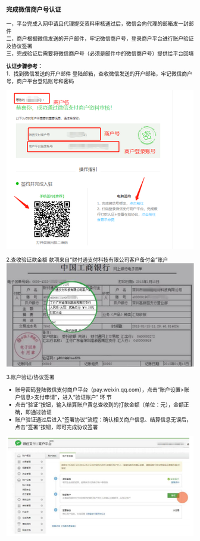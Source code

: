 ### 完成微信商户号认证

一，平台完成入网申请且代理提交资料审核通过后，微信会向代理的邮箱发一封邮件  
二，商户根据微信发送的开户邮件，牢记微信商户号，登录商户平台进行账户验证及协议签署  
三，完成验证后需要将微信商户号（必须是邮件中的微信商户号）提供给平台回填

**认证步骤参考：**  
1．找到微信发送的开户邮件                                                                                                                                                                                                登陆邮箱，查收微信发送的开户邮箱，牢记微信商户号，商户平台登陆账号和密码

![](/assets/import110.png)

2.查收验证款金额                                                                                                                                                                                                              款项来自“财付通支付科技有限公司客户备付金”账户![](/assets/import111.png)

3.账户验证/协议签署

* 账号密码登陆微信支付商户平台（pay.weixin.qq.com），点击“账户设置&gt;账户信息&gt;支付申请”，进入“验证账户” 环 节
* 点击“验证”按钮，输入结算账户黄总查收到的打款金额（单位：元），金额正确，即通过验证
* 账户验证通过后进入“签署协议”流程：确认相关商户信息、结算信息无误后，点击“签署”按钮，即可完成协议签署

![](/assets/import112.png)

